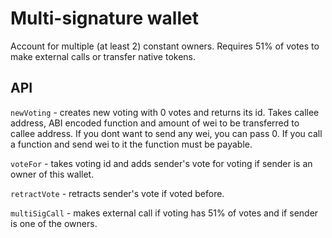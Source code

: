 # Multi-signature wallet

Account for multiple (at least 2) constant owners. Requires 51% of votes to make external calls or transfer native tokens.

## API

`newVoting` - creates new voting with 0 votes and returns its id. Takes callee address, ABI encoded function and amount of wei to be transferred to callee address. If you dont want to send any wei, you can pass 0. If you call a function and send wei to it the function must be payable.

`voteFor` - takes voting id and adds sender's vote for voting if sender is an owner of this wallet.

`retractVote` - retracts sender's vote if voted before.

`multiSigCall` - makes external call if voting has 51% of votes and if sender is one of the owners.
